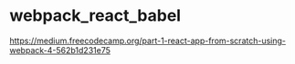 # webpack_react_babel

https://medium.freecodecamp.org/part-1-react-app-from-scratch-using-webpack-4-562b1d231e75
